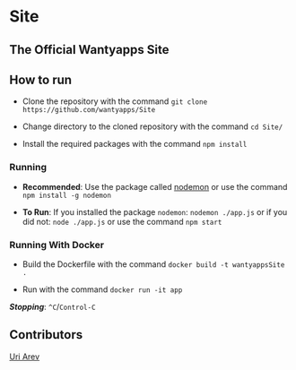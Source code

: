 # Site

## The Official Wantyapps Site

## How to run

* Clone the repository with the command `git clone https://github.com/wantyapps/Site`

* Change directory to the cloned repository with the command `cd Site/`

* Install the required packages with the command `npm install`

### Running

* **Recommended**: Use the package called
[nodemon](https://npmjs.com/package/nodemon) or use the command `npm install -g nodemon`

* **To Run**: If you installed the package `nodemon`: `nodemon ./app.js` or if you
did not: `node ./app.js` or use the command `npm start`

### Running **With Docker**

* Build the Dockerfile with the command `docker build -t wantyappsSite .`

* Run with the command `docker run -it app`

***Stopping***: `^C`/`Control-C`

## Contributors

[Uri Arev](https://github.com/wantyapps)
